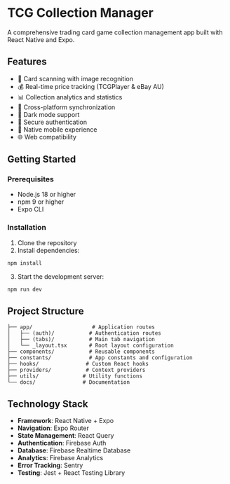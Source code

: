 # TCG Collection Manager

A comprehensive trading card game collection management app built with React Native and Expo.

## Features

- 📸 Card scanning with image recognition
- 💰 Real-time price tracking (TCGPlayer & eBay AU)
- 📊 Collection analytics and statistics
- 🔄 Cross-platform synchronization
- 🌙 Dark mode support
- 🔐 Secure authentication
- 📱 Native mobile experience
- 🌐 Web compatibility

## Getting Started

### Prerequisites

- Node.js 18 or higher
- npm 9 or higher
- Expo CLI

### Installation

1. Clone the repository
2. Install dependencies:
```bash
npm install
```
3. Start the development server:
```bash
npm run dev
```

## Project Structure

```
├── app/                   # Application routes
│   ├── (auth)/           # Authentication routes
│   ├── (tabs)/           # Main tab navigation
│   └── _layout.tsx       # Root layout configuration
├── components/           # Reusable components
├── constants/            # App constants and configuration
├── hooks/               # Custom React hooks
├── providers/           # Context providers
├── utils/              # Utility functions
└── docs/               # Documentation
```

## Technology Stack

- **Framework**: React Native + Expo
- **Navigation**: Expo Router
- **State Management**: React Query
- **Authentication**: Firebase Auth
- **Database**: Firebase Realtime Database
- **Analytics**: Firebase Analytics
- **Error Tracking**: Sentry
- **Testing**: Jest + React Testing Library